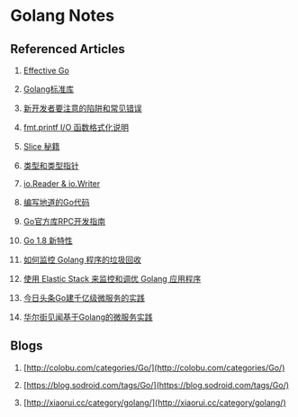 Golang Notes
============

## Referenced Articles

1. [Effective Go](https://go-zh.org/doc/effective_go.html)

2. [Golang标准库](http://books.studygolang.com/The-Golang-Standard-Library-by-Example/)

3. [新开发者要注意的陷阱和常见错误](http://colobu.com/2015/09/07/gotchas-and-common-mistakes-in-go-golang/)

4. [fmt.printf I/O 函数格式化说明](http://www.jianshu.com/p/9637c18d5f01)

5. [Slice 秘籍](http://colobu.com/2017/03/22/Slice-Tricks/)

6. [类型和类型指针](http://colobu.com/2017/01/05/-T-or-T-it-s-a-question/)

7. [io.Reader & io.Writer](http://colobu.com/2016/08/29/go-io-Reader-and-io-Writer/)

8. [编写地道的Go代码](http://colobu.com/2017/02/07/write-idiomatic-golang-codes/)

9. [Go官方库RPC开发指南](http://colobu.com/2016/09/18/go-net-rpc-guide/)

10. [Go 1.8 新特性](http://colobu.com/2016/11/05/golang-18-whats-coming/)

11. [如何监控 Golang 程序的垃圾回收](http://holys.im/2016/07/01/monitor-golang-gc/)

12. [使用 Elastic Stack 来监控和调优 Golang 应用程序](https://my.oschina.net/u/569210/blog/852351)

13. [今日头条Go建千亿级微服务的实践](https://zhuanlan.zhihu.com/p/26695984)

14. [华尔街见闻基于Golang的微服务实践](https://zhuanlan.zhihu.com/p/26777189)


## Blogs

1. [http://colobu.com/categories/Go/](http://colobu.com/categories/Go/)

2. [https://blog.sodroid.com/tags/Go/](https://blog.sodroid.com/tags/Go/)

3. [http://xiaorui.cc/category/golang/](http://xiaorui.cc/category/golang/)
